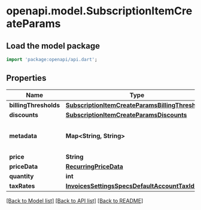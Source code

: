 # openapi.model.SubscriptionItemCreateParams

## Load the model package
```dart
import 'package:openapi/api.dart';
```

## Properties
Name | Type | Description | Notes
------------ | ------------- | ------------- | -------------
**billingThresholds** | [**SubscriptionItemCreateParamsBillingThresholds**](SubscriptionItemCreateParamsBillingThresholds.md) |  | [optional] 
**discounts** | [**SubscriptionItemCreateParamsDiscounts**](SubscriptionItemCreateParamsDiscounts.md) |  | [optional] 
**metadata** | **Map<String, String>** |  | [optional] [default to const {}]
**price** | **String** |  | [optional] 
**priceData** | [**RecurringPriceData**](RecurringPriceData.md) |  | [optional] 
**quantity** | **int** |  | [optional] 
**taxRates** | [**InvoicesSettingsSpecsDefaultAccountTaxIds**](InvoicesSettingsSpecsDefaultAccountTaxIds.md) |  | [optional] 

[[Back to Model list]](../README.md#documentation-for-models) [[Back to API list]](../README.md#documentation-for-api-endpoints) [[Back to README]](../README.md)


